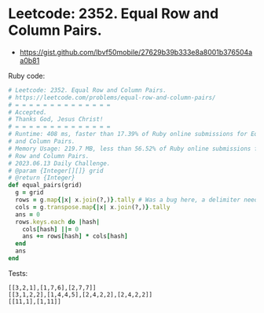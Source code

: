 # Leetcode: 2352. Equal Row and Column Pairs.

- https://gist.github.com/lbvf50mobile/27629b39b333e8a8001b376504aa0b81


Ruby code:
```Ruby
# Leetcode: 2352. Equal Row and Column Pairs.
# https://leetcode.com/problems/equal-row-and-column-pairs/
# = = = = = = = = = = = = = =
# Accepted.
# Thanks God, Jesus Christ!
# = = = = = = = = = = = = = =
# Runtime: 408 ms, faster than 17.39% of Ruby online submissions for Equal Row
# and Column Pairs.
# Memory Usage: 219.7 MB, less than 56.52% of Ruby online submissions for Equal
# Row and Column Pairs.
# 2023.06.13 Daily Challenge.
# @param {Integer[][]} grid
# @return {Integer}
def equal_pairs(grid)
  g = grid
  rows = g.map{|x| x.join(?,)}.tally # Was a bug here, a delimiter needed.
  cols = g.transpose.map{|x| x.join(?,)}.tally
  ans = 0 
  rows.keys.each do |hash|
    cols[hash] ||= 0
    ans += rows[hash] * cols[hash]
  end
  ans
end
```

Tests:
```
[[3,2,1],[1,7,6],[2,7,7]]
[[3,1,2,2],[1,4,4,5],[2,4,2,2],[2,4,2,2]]
[[11,1],[1,11]]
```
